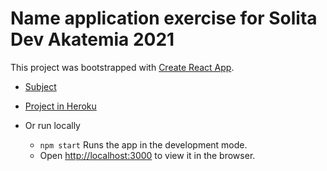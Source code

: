 # Name application exercise for Solita Dev Akatemia 2021

This project was bootstrapped with [Create React App](https://github.com/facebook/create-react-app).

- [Subject](https://github.com/solita/dev-academy-2021)

- [Project in Heroku](https://intense-bastion-04301.herokuapp.com/)

- Or run locally
  - `npm start` Runs the app in the development mode.
  - Open [http://localhost:3000](http://localhost:3000) to view it in the browser.
